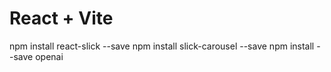 # React + Vite

npm install react-slick --save
npm install slick-carousel --save
npm install --save openai
